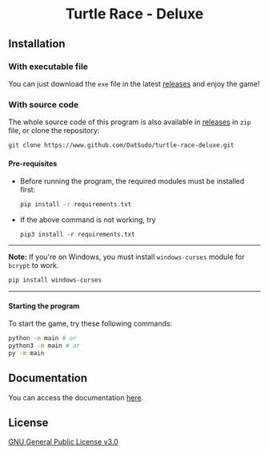 <div align=center>
    <h1>Turtle Race - Deluxe</h1>
</div>

## Installation

### With executable file

You can just download the `exe` file in the latest [releases](https://github.com/DatSudo/turtle-race-deluxe/releases) and enjoy the game!

### With source code

The whole source code of this program is also available in [releases](https://github.com/DatSudo/turtle-race-deluxe/releases) in `zip` file, or  clone the repository:

```bash
git clone https://www.github.com/DatSudo/turtle-race-deluxe.git
```
#### Pre-requisites

- Before running the program, the required modules must be installed first:

    ```bash
    pip install -r requirements.txt
    ```

- If the above command is not working, try

    ```
    pip3 install -r requirements.txt
    ```
___
**Note:**
If you're on Windows, you must install `windows-curses` module for `bcrypt` to work.

```bash
pip install windows-curses
```
___

#### Starting the program

To start the game, try these following commands:

```bash
python -m main # or
python3 -m main # or
py -m main
```

## Documentation

You can access the documentation [here](https://datsudo.github.io/turtle-race-deluxe/).

## License

[GNU General Public License v3.0](https://github.com/DatSudo/turtle-race-deluxe/blob/main/LICENSE)
